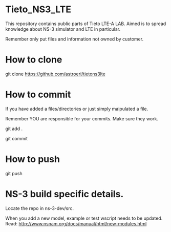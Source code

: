 Tieto_NS3_LTE
==============

This repository contains public parts of Tieto LTE-A LAB.
Aimed is to spread knowledge about NS-3 simulator and LTE in particular.

Remember only put files and information not owned by customer.


How to clone
==============
git clone https://github.com/astroeri/tietons3lte

How to commit
==============
If you have added a files/directories or just simply maipulated a file.

Remember YOU are responsible for your commits. Make sure they work.

git add .

git commit


How to push
==============
git push

NS-3 build specific details.
==============
Locate the repo in ns-3-dev/src.

When you add a new model, example or test wscript needs to be updated.
Read:
http://www.nsnam.org/docs/manual/html/new-modules.html
